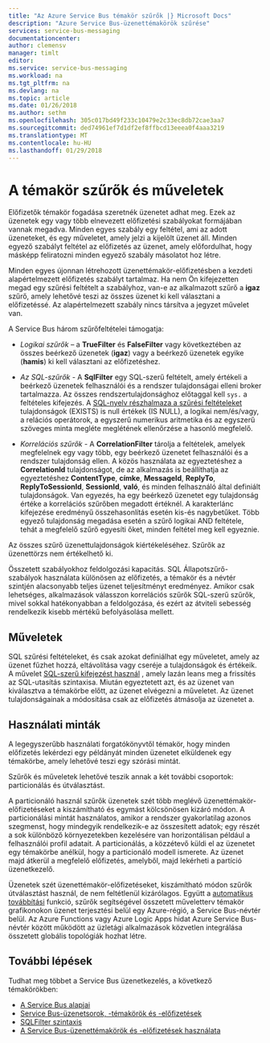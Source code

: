 ```yaml
---
title: "Az Azure Service Bus témakör szűrők |} Microsoft Docs"
description: "Azure Service Bus-üzenettémakörök szűrése"
services: service-bus-messaging
documentationcenter: 
author: clemensv
manager: timlt
editor: 
ms.service: service-bus-messaging
ms.workload: na
ms.tgt_pltfrm: na
ms.devlang: na
ms.topic: article
ms.date: 01/26/2018
ms.author: sethm
ms.openlocfilehash: 305c017bd49f233c10479e2c33ec8db72cae3aa7
ms.sourcegitcommit: ded74961ef7d1df2ef8ffbcd13eeea0f4aaa3219
ms.translationtype: MT
ms.contentlocale: hu-HU
ms.lasthandoff: 01/29/2018
---
```

# <a name="topic-filters-and-actions"></a>A témakör szűrők és műveletek

Előfizetők témakör fogadása szeretnék üzenetet adhat meg. Ezek az üzenetek egy vagy több elnevezett előfizetési szabályokat formájában vannak megadva. Minden egyes szabály egy feltétel, ami az adott üzeneteket, és egy műveletet, amely jelzi a kijelölt üzenet áll. Minden egyező szabályt feltétel az előfizetés az üzenet, amely előfordulhat, hogy másképp feliratozni minden egyező szabály másolatot hoz létre.

Minden egyes újonnan létrehozott üzenettémakör-előfizetésben a kezdeti alapértelmezett előfizetés szabályt tartalmaz. Ha nem Ön kifejezetten megad egy szűrési feltételt a szabályhoz, van-e az alkalmazott szűrő a **igaz** szűrő, amely lehetővé teszi az összes üzenet ki kell választani a előfizetéssé. Az alapértelmezett szabály nincs társítva a jegyzet művelet van.

A Service Bus három szűrőfeltételei támogatja:

-   *Logikai szűrők* – a **TrueFilter** és **FalseFilter** vagy következtében az összes beérkező üzenetek (**igaz**) vagy a beérkező üzenetek egyike (**hamis**) ki kell választani az előfizetéshez.

-   *Az SQL-szűrők* - A **SqlFilter** egy SQL-szerű feltételt, amely értékeli a beérkező üzenetek felhasználói és a rendszer tulajdonságai elleni broker tartalmazza. Az összes rendszertulajdonsághoz előtaggal kell `sys.` a feltételes kifejezés. A [SQL-nyelv részhalmaza a szűrési feltételeket](service-bus-messaging-sql-filter.md) tulajdonságok (EXISTS) is null értékek (IS NULL), a logikai nem/és/vagy, a relációs operátorok, a egyszerű numerikus aritmetika és az egyszerű szöveges minta megléte meglétének ellenőrzése a hasonló megfelelő.

-   *Korrelációs szűrők* - A **CorrelationFilter** tárolja a feltételek, amelyek megfelelnek egy vagy több, egy beérkező üzenetet felhasználói és a rendszer tulajdonság ellen. A közös használata az egyeztetéshez a **CorrelationId** tulajdonságot, de az alkalmazás is beállíthatja az egyeztetéshez **ContentType**, **címke**,  **MessageId**, **ReplyTo**, **ReplyToSessionId**, **SessionId**, **való**, és minden felhasználó által definiált tulajdonságok. Van egyezés, ha egy beérkező üzenetet egy tulajdonság értéke a korrelációs szűrőben megadott értéknél. A karakterlánc kifejezése eredményű összehasonlítás esetén kis-és nagybetűket. Több egyező tulajdonság megadása esetén a szűrő logikai AND feltétele, tehát a megfelelő szűrő egyesíti őket, minden feltétel meg kell egyeznie.

Az összes szűrő üzenettulajdonságok kiértékeléséhez. Szűrők az üzenettörzs nem értékelhető ki.

Összetett szabályokhoz feldolgozási kapacitás. SQL Állapotszűrő-szabályok használata különösen az előfizetés, a témakör és a névtér szintjén alacsonyabb teljes üzenet teljesítményt eredményez. Amikor csak lehetséges, alkalmazások válasszon korrelációs szűrők SQL-szerű szűrők, mivel sokkal hatékonyabban a feldolgozása, és ezért az átviteli sebesség rendelkezik kisebb mértékű befolyásolása mellett.

## <a name="actions"></a>Műveletek

SQL szűrési feltételeket, és csak azokat definiálhat egy műveletet, amely az üzenet fűzhet hozzá, eltávolítása vagy cseréje a tulajdonságok és értékeik. A művelet [SQL-szerű kifejezést használ](service-bus-messaging-sql-filter.md) , amely lazán leans meg a frissítés az SQL-utasítás szintaxisa. Miután egyeztetett azt, és az üzenet van kiválasztva a témakörbe előtt, az üzenet elvégezni a műveletet. Az üzenet tulajdonságainak a módosítása csak az előfizetés átmásolja az üzenetet a.

## <a name="usage-patterns"></a>Használati minták

A legegyszerűbb használati forgatókönyvtől témakör, hogy minden előfizetés lekérdezi egy példányát minden üzenetet elküldenek egy témakörbe, amely lehetővé teszi egy szórási mintát.

Szűrők és műveletek lehetővé teszik annak a két további csoportok: particionálás és útválasztást.

A particionáló használ szűrők üzenetek szét több meglévő üzenettémakör-előfizetéseket a kiszámítható és egymást kölcsönösen kizáró módon. A particionálási mintát használatos, amikor a rendszer gyakorlatilag azonos szegmenst, hogy mindegyik rendelkezik-e az összesített adatok; egy részét a sok különböző környezetekben kezelésére van horizontálisan például a felhasználói profil adatait. A particionálás, a közzétevő küldi el az üzenetet egy témakörbe anélkül, hogy a particionáló modell ismerete. Az üzenet majd átkerül a megfelelő előfizetés, amelyből, majd lekérheti a partíció üzenetkezelő.

Üzenetek szét üzenettémakör-előfizetéseket, kiszámítható módon szűrők útválasztást használ, de nem feltétlenül kizárólagos. Együtt a [automatikus továbbítási](service-bus-auto-forwarding.md) funkció, szűrők segítségével összetett műveletterv témakör grafikonokon üzenet terjesztési belül egy Azure-régió, a Service Bus-névtér belül. Az Azure Functions vagy Azure Logic Apps hidat Azure Service Bus-névtér között működött az üzletági alkalmazások közvetlen integrálása összetett globális topológiák hozhat létre.

## <a name="next-steps"></a>További lépések

Tudhat meg többet a Service Bus üzenetkezelés, a következő témakörökben:

* [A Service Bus alapjai](service-bus-fundamentals-hybrid-solutions.md)
* [Service Bus-üzenetsorok, -témakörök és -előfizetések](service-bus-queues-topics-subscriptions.md)
* [SQLFilter szintaxis](service-bus-messaging-sql-filter.md)
* [A Service Bus-üzenettémakörök és -előfizetések használata](service-bus-dotnet-how-to-use-topics-subscriptions.md)